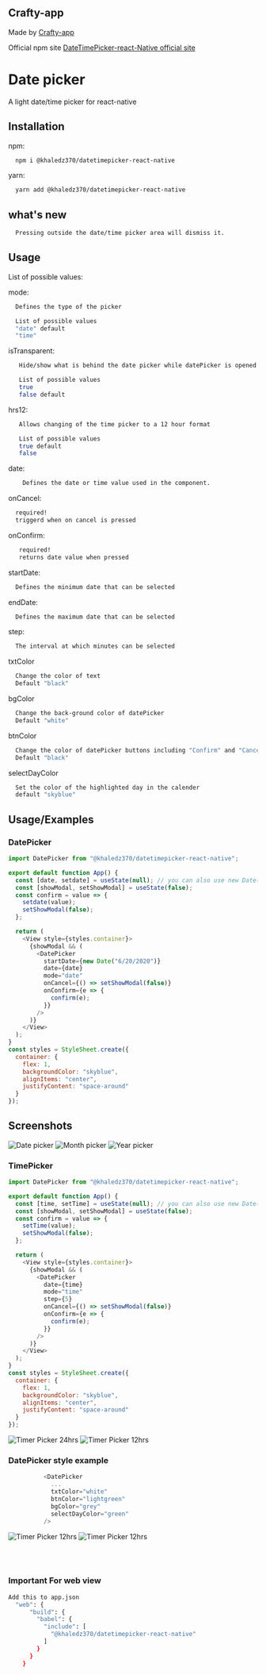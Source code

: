## Crafty-app

Made by <a target="_blank" href="https://crafty-app.com"> Crafty-app</a>

Official npm site <a target="_blank" href="https://crafty-app.com/npm/datetimepicker-react-native">DateTimePicker-react-Native official site</a>

# Date picker

A light date/time picker for react-native

## Installation

npm:

```bash
  npm i @khaledz370/datetimepicker-react-native
```

yarn:

```bash
  yarn add @khaledz370/datetimepicker-react-native
```

## what's new

```bash
  Pressing outside the date/time picker area will dismiss it.
```

## Usage

List of possible values:

mode:

```bash
  Defines the type of the picker

  List of possible values
  "date" default
  "time"
```

isTransparent:

```bash
   Hide/show what is behind the date picker while datePicker is opened

   List of possible values
   true
   false default
```

hrs12:

```bash
   Allows changing of the time picker to a 12 hour format

   List of possible values
   true default
   false
```

date:

```bash
    Defines the date or time value used in the component.
```

onCancel:

```bash
  required!
  triggerd when on cancel is pressed
```

onConfirm:

```bash
   required!
   returns date value when pressed
```

startDate:

```bash
  Defines the minimum date that can be selected
```

endDate:

```bash
  Defines the maximum date that can be selected
```

step:

```bash
  The interval at which minutes can be selected
```

txtColor

```bash
  Change the color of text
  Default "black"
```

bgColor

```bash
  Change the back-ground color of datePicker
  Default "white"
```

btnColor

```bash
  Change the color of datePicker buttons including "Confirm" and "Cancel" buttons
  Default "black"
```

selectDayColor

```bash
  Set the color of the highlighted day in the calender
  default "skyblue"
```

## Usage/Examples

### DatePicker

```javascript
import DatePicker from "@khaledz370/datetimepicker-react-native";

export default function App() {
  const [date, setdate] = useState(null); // you can also use new Date()
  const [showModal, setShowModal] = useState(false);
  const confirm = value => {
    setdate(value);
    setShowModal(false);
  };

  return (
    <View style={styles.container}>
      {showModal && (
        <DatePicker
          startDate={new Date("6/20/2020")}
          date={date}
          mode="date"
          onCancel={() => setShowModal(false)}
          onConfirm={e => {
            confirm(e);
          }}
        />
      )}
    </View>
  );
}
const styles = StyleSheet.create({
  container: {
    flex: 1,
    backgroundColor: "skyblue",
    alignItems: "center",
    justifyContent: "space-around"
  }
});
```

## Screenshots

![Date picker](https://raw.githubusercontent.com/kz370/myImages/main/Datepicker.PNG)
![Month picker](https://raw.githubusercontent.com/kz370/myImages/main/monthPicker.PNG)
![Year picker](https://raw.githubusercontent.com/kz370/myImages/main/yearPicker.PNG)

### TimePicker

```javascript
import DatePicker from "@khaledz370/datetimepicker-react-native";

export default function App() {
  const [time, setTime] = useState(null); // you can also use new Date()
  const [showModal, setShowModal] = useState(false);
  const confirm = value => {
    setTime(value);
    setShowModal(false);
  };

  return (
    <View style={styles.container}>
      {showModal && (
        <DatePicker
          date={time}
          mode="time"
          step={5}
          onCancel={() => setShowModal(false)}
          onConfirm={e => {
            confirm(e);
          }}
        />
      )}
    </View>
  );
}
const styles = StyleSheet.create({
  container: {
    flex: 1,
    backgroundColor: "skyblue",
    alignItems: "center",
    justifyContent: "space-around"
  }
});
```

![Timer Picker 24hrs](https://raw.githubusercontent.com/kz370/myImages/main/TimerPicker24hrs.PNG)
![Timer Picker 12hrs](https://raw.githubusercontent.com/kz370/myImages/main/TimerPicker12hrs.PNG)

### DatePicker style example

```javascript
          <DatePicker
            ...
            txtColor="white"
            btnColor="lightgreen"
            bgColor="grey"
            selectDayColor="green"
          />
```

![Timer Picker 12hrs](https://raw.githubusercontent.com/kz370/myImages/main/customStyleDatePicker.PNG)
![Timer Picker 12hrs](https://raw.githubusercontent.com/kz370/myImages/main/customStyleTimePicker.PNG)

<br><br>

### Important For web view

```bash
Add this to app.json
  "web": {
      "build": {
        "babel": {
          "include": [
            "@khaledz370/datetimepicker-react-native"
          ]
        }
      }
    }
```
